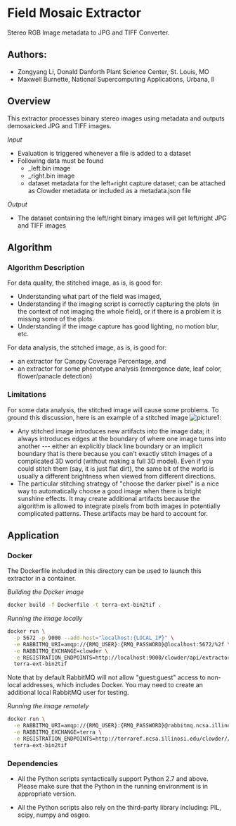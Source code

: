 # Field Mosaic Extractor

Stereo RGB Image metadata to JPG and TIFF Converter.

## Authors:
* Zongyang Li, Donald Danforth Plant Science Center, St. Louis, MO
* Maxwell Burnette, National Supercomputing Applications, Urbana, Il

## Overview
This extractor processes binary stereo images using metadata and outputs demosaicked JPG and TIFF images.

_Input_

  - Evaluation is triggered whenever a file is added to a dataset
  - Following data must be found
    - _left.bin image
    - _right.bin image
    - dataset metadata for the left+right capture dataset; can be attached as Clowder metadata or included as a metadata.json file

_Output_

  - The dataset containing the left/right binary images will get left/right JPG and TIFF images

## Algorithm

### Algorithm Description
For data quality, the stitched image, as is, is good for:
- Understanding what part of the field was imaged,
- Understanding if the imaging script is correctly capturing the plots (in the context of not imaging the whole field), or if there is a problem it is missing some of the plots.
- Understanding if the image capture has good lighting, no motion blur, etc.

For data analysis, the stitched image, as is, is good for:
- an extractor for Canopy Coverage Percentage, and
- an extractor for some phenotype analysis (emergence date, leaf color, flower/panacle detection)

### Limitations

For some data analysis, the stitched image will cause some problems.  To ground this discussion, here is an example of a stitched image
![picture1](https://user-images.githubusercontent.com/20230686/26936199-916d6b64-4c33-11e7-8544-97294aa97017.png):

- Any stitched image introduces new artifacts into the image data; it always introduces edges at the boundary of where one image turns into another --- either an explicitly black line boundary or an implicit boundary that is there because you can't exactly stitch images of a complicated 3D world (without making a full 3D model).  Even if you could stitch them (say, it is just flat dirt), the same bit of the world is usually a different brightness when viewed from different directions.
- The particular stitching strategy of "choose the darker pixel" is a nice way to automatically choose a good image when there is bright sunshine effects.  It may create additional artifacts because the algorithm is allowed to integrate pixels from both images in potentially complicated patterns.  These artifacts may be hard to account for.

## Application

### Docker
The Dockerfile included in this directory can be used to launch this extractor in a container.

_Building the Docker image_

```sh
docker build -f Dockerfile -t terra-ext-bin2tif .
```

_Running the image locally_
```sh
docker run \
  -p 5672 -p 9000 --add-host="localhost:{LOCAL_IP}" \
  -e RABBITMQ_URI=amqp://{RMQ_USER}:{RMQ_PASSWORD}@localhost:5672/%2f \
  -e RABBITMQ_EXCHANGE=clowder \
  -e REGISTRATION_ENDPOINTS=http://localhost:9000/clowder/api/extractors?key={SECRET_KEY} \
  terra-ext-bin2tif
```
Note that by default RabbitMQ will not allow "guest:guest" access to non-local addresses, which includes Docker. You may need to create an additional local RabbitMQ user for testing.

_Running the image remotely_
```sh
docker run \
  -e RABBITMQ_URI=amqp://{RMQ_USER}:{RMQ_PASSWORD}@rabbitmq.ncsa.illinois.edu/clowder \
  -e RABBITMQ_EXCHANGE=terra \
  -e REGISTRATION_ENDPOINTS=http://terraref.ncsa.illinosi.edu/clowder//api/extractors?key={SECRET_KEY} \
  terra-ext-bin2tif
```

### Dependencies

* All the Python scripts syntactically support Python 2.7 and above. Please make sure that the Python in the running environment is in appropriate version.

* All the Python scripts also rely on the third-party library including: PIL, scipy, numpy and osgeo.

